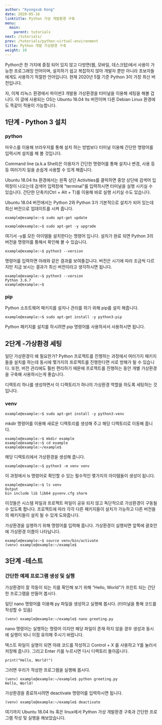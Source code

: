 ```yaml
---
author: "Kyongsub Kong"
date: 2020-05-16
linktitle: Python 가상 개발환경 구축
menu:
  main:
    parent: tutorials
next: /tutorials/
prev: /tutorials/python-virtual-environment
title: Python 개발 가상환경 구축
weight: 10
---
```


Python은 한 가지에 중점 되어 있지 않고 다방면(웹, 모바일, 데스크탑)에서 사용이 가능한 프로그래밍 언어이며, 설치하기 쉽고 복잡하지 않아 개발자 뿐만 아니라 초보자들에게도 사용하기 적절한 언어입니다. 현재 2020년 5월 기준 Python 3이 가장 최신 버전입니다. 

자, 이제 리눅스 환경에서 파이썬3 개발용 가상환경을 터미널을 이용해 세팅을 해볼 겁니다. 이 글에 사용되는 OS는 Ubuntu 18.04 lts 버전이며 다른 Debian Linux 환경에도 똑같이 적용이 가능합니다.  


## 1단계 - Python 3 설치
### python
마우스를 이용해 브라우저를 통해 설치 하는 방법보다 터미널 이용해 간단한 명령어를 입력시켜 설치를 해 볼 것입니다. 

Command line (a.k.a Shell)은 이용자가 간단한 명령어를 통해 설치나 변경, 사용 등등 여러가지 일을 손쉽게 사용할 수 있게 해줍니다.

Ubuntu 18.04 lts 환경에서는 왼쪽 상단 Activities를 클릭하면 중앙 상단에 검색어 입력창이 나오는데 검색어 입력창에 "terminal"를 입력하시면 터미널을 실행 시키실 수 있습니다. 간단한 단축키(Ctrl + Alt + T)를 이용해 바로 실행 시키실 수도 있습니다.

Ubuntu 18.04 버전에서는 Python 2와 Python 3가 기본적으로 설치가 되어 있는데 최신 버전으로 업데이트를 시켜 줍니다.

```tpl
example@example:~$ sudo apt-get update
```

```tpl
example@example:~$ sudo apt-get -y upgrade
```

여기서 -y를 모든 아이템들 설치한다는 명령어 입니다.
설치가 완료 되면 Python 3의 버전을 명령어를 통해서 확인해 볼 수 있습니다.

```tpl
example@example:~$ python3 --version
```

명령어를 입력하면 아래와 같은 결과를 보여줄겁니다. 버전은 시기에 따라 조금씩 다르지만 지금 보시는 결과가 최신 버전이라고 생각하시면 됩니다.

```tpl
example@example:~$ python3 --version
Python 3.6.7
example@example:~$
```


### pip
Python 소프트웨어 패키지를 설치나 관리를 하기 위해 pip를 설치 해줍니다.

```tpl
example@example:~$ sudo apt-get install -y python3-pip
```

Python 패키지를 설치를 하시려면 pip 명령어를 사용하셔서 사용하시면 됩니다.



## 2단계 -가상환경 세팅

일단 가상환경이 왜 필요한가?
Python 프로젝트를 진행하는 과정에서 여러가지 패키지들을 설치를 하는데 동시에 몇가지의 프로젝트를 진행한다면 서로 방해가 될 수 있습니다. 또한, 버전 관리에도 훨씬 편리하기 때문에 프로젝트를 진행하는 동안 개별 가상환경을 구축해 사용하시는게 좋습니다.

디렉토리 하나를 생성하면서 이 디렉토리가 하나의 가상환경 역할을 하도록 세팅하는 것 입니다.

### venv

```tpl
example@example:~$ sudo apt-get install -y python3-venv
```

mkdir 명령어를 이용해 새로운 디렉토리를 생성해 주고 해당 디렉토리로 이동해 줍니다.

```tpl
example@example:~$ mkdir example
example@example:~$ cd example
example@example:~/example$
```

해당 디렉토리에서 가상환경을 생성해 줍니다.

```tpl
example@example:~$ python3 -m venv venv
```

이 과정에서 ls 명령어로 확인할 수 있는 필수적인 몇가지의 아이템들이 생성이 됩니다.

```tpl
example@example:~$ ls venv
Output
bin include lib lib64 pyvenv.cfg share
```

이것들은 시스템 파일과 프로젝트 파일이 공유 되지 않고 독단적으로 가상환경이 구동될 수 있도록 합니다. 프로젝트에 따라 각각 다른 패키지들이 설치가 가능하고 다른 버전들의 패키지들이 설치 될 수 있게 도와줍니다.

가상환경을 실행하기 위해 명령어를 입력해 줍니다. 가상환경이 실행되면 앞쪽에 괄호안에 가상환경 이름이 나타납니다.

```tpl
example@example:~$ source venv/bin/activate
(venv) example@example:~/example$
```


## 3단계 -테스트
### 간단한 예제 프로그램 생성 및 실행

가상환경이 잘 작동이 되는 지를 확인해 보기 위해 “Hello, World”가 프린트 되는 간단한 프로그램을 만들어 봅시다.

일단 nano 명령어를 이용해 py 파일을 생성하고 실행해 봅시다. (터미널을 통해 코드를 작성할 수 있음)

```tpl
(venv) example@example:~/example$ nano greeting.py
```

nano 명령어는 실행하는 명령어 이지만 해당 파일이 존재 하지 않을 경우 생성과 동시에 실행이 되니 이점 유의해 주시기 바랍니다.

텍스트 파일이 실행이 되면 아래 코드를 작성하고 Control + X 를 사용하고 Y를 눌러서 저장해 줍니다. 그리고 Enter 키를 누르시면 다시 디렉토리 돌아옵니다.


```tpl
print("Hello, World!")
```

그러면 우리가 작성한 프로그램을 실행해 봅시다.

```tpl
(venv) example@example:~/example$ python greeting.py
Hello, World!
```

가상환경을 종료하시려면 deactivate 명령어를 입력하시면 됩니다.

```tpl
(venv) example@example:~/example$ deactivate
```

여기까지 Ubuntu 18.04 lts 혹은 linux에서 Python 가상 개발환경 구축과 간단한 프로그램 작성 및 실행을 해보았습니다.
